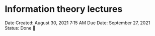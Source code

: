 # Information theory lectures

Date Created: August 30, 2021 7:15 AM
Due Date: September 27, 2021
Status: Done 🙌